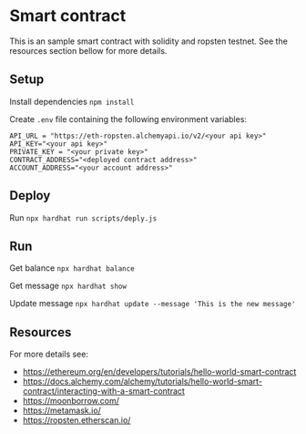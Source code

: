 
Smart contract
===
This is an sample smart contract with solidity and ropsten testnet. See the resources section bellow for more details.

Setup
---
Install dependencies `npm install`

Create `.env` file containing the following environment variables:
```
API_URL = "https://eth-ropsten.alchemyapi.io/v2/<your api key>"
API_KEY="<your api key>"
PRIVATE_KEY = "<your private key>"
CONTRACT_ADDRESS="<deployed contract address>"
ACCOUNT_ADDRESS="<your account address>"
```

Deploy
---
Run `npx hardhat run scripts/deply.js `

Run
---

Get balance
`npx hardhat balance`

Get message
`npx hardhat show`

Update message
`npx hardhat update --message 'This is the new message'`

Resources
---
For more details see:
* https://ethereum.org/en/developers/tutorials/hello-world-smart-contract
* https://docs.alchemy.com/alchemy/tutorials/hello-world-smart-contract/interacting-with-a-smart-contract
* https://moonborrow.com/
* https://metamask.io/
* https://ropsten.etherscan.io/